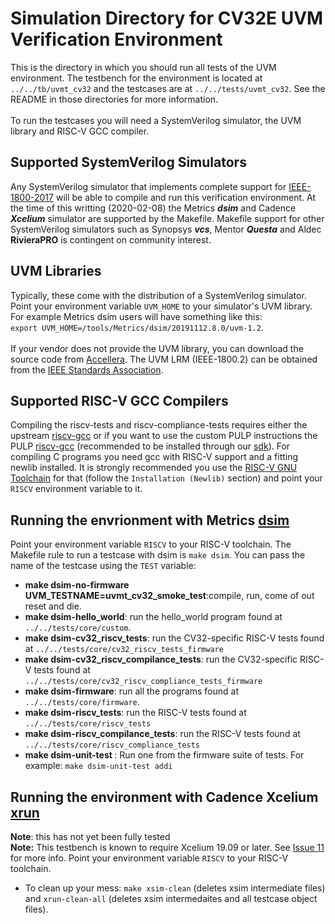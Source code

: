 Simulation Directory for CV32E UVM Verification Environment
==================================
This is the directory in which you should run all tests of the UVM environment.
The testbench for the environment is located at `../../tb/uvmt_cv32` and the
testcases are at `../../tests/uvmt_cv32`.  See the README in those directories
for more information.
<br><br>
To run the testcases you will need a SystemVerilog simulator, the UVM library and RISC-V GCC compiler.

Supported SystemVerilog Simulators
----------------------------------
Any SystemVerilog simulator that implements complete support for [IEEE-1800-2017](https://ieeexplore.ieee.org/document/8299595) will be able to compile and run this verification environment. At the time of this writting
(2020-02-08) the Metrics **_dsim_** and Cadence **_Xcelium_** simulator are supported by the Makefile.  Makefile
support for other SystemVerilog simulators such as Synopsys **_vcs_**, Mentor **_Questa_** and Aldec **RivieraPRO**
is contingent on community interest.

UVM Libraries
-------------
Typically, these come with the distribution of a SystemVerilog simulator.  Point your environment
variable `UVM_HOME` to your simulator's UVM library. For example Metrics dsim users will have something
like this:<br>`export UVM_HOME=/tools/Metrics/dsim/20191112.8.0/uvm-1.2`.
<br><br>
If your vendor does not provide the UVM library, you can download the source code from
[Accellera](https://www.accellera.org/downloads/standards/uvm).  The UVM LRM (IEEE-1800.2) can be obtained
from the [IEEE Standards Association](https://standards.ieee.org/).

Supported RISC-V GCC Compilers
-------------------------------
Compiling the riscv-tests and riscv-compliance-tests requires either the upstream
[riscv-gcc](https://github.com/riscv/riscv-gcc) or if you want to use the custom
PULP instructions the PULP
[riscv-gcc](https://github.com/pulp-platform/pulp-riscv-gcc) (recommended to be
installed through our [sdk](https://github.com/pulp-platform/pulp-sdk)).
For compiling C programs you need gcc with RISC-V support and a fitting newlib installed.
It is strongly recommended you use the [RISC-V GNU
Toolchain](https://github.com/riscv/riscv-gnu-toolchain) for that (follow the
`Installation (Newlib)` section) and point your `RISCV` environment variable to
it.

Running the envrionment with Metrics [dsim](https://metrics.ca)
----------------------
Point your environment variable `RISCV` to your RISC-V toolchain. The Makefile rule to run a testcase
with dsim is `make dsim`.  You can pass the name of the testcase using the `TEST` variable:
* **make dsim-no-firmware UVM_TESTNAME=uvmt_cv32_smoke_test**:compile, run, come of out reset and die.
* **make dsim-hello_world**: run the hello_world program found at `../../tests/core/custom`.
* **make dsim-cv32_riscv_tests**: run the CV32-specific RISC-V tests found at `../../tests/core/cv32_riscv_tests_firmware`
* **make dsim-cv32_riscv_compilance_tests**: run the CV32-specific RISC-V tests found at `../../tests/core/cv32_riscv_compliance_tests_firmware`
* **make dsim-firmware**: run all the programs found at `../../tests/core/firmware`.
* **make dsim-riscv_tests**: run the RISC-V tests found at `../../tests/core/riscv_tests`
* **make dsim-riscv_compilance_tests**: run the RISC-V tests found at `../../tests/core/riscv_compliance_tests`
* **make dsim-unit-test <prog>**: Run one <prog> from the firmware suite of tests.  For example: `make dsim-unit-test addi`

Running the environment with Cadence Xcelium [xrun](https://www.cadence.com/en_US/home/tools/system-design-and-verification/simulation-and-testbench-verification/xcelium-parallel-simulator.html)
----------------------
**Note**: this has not yet been fully tested<br>
**Note:** This testbench is known to require Xcelium 19.09 or later.  See [Issue 11](https://github.com/openhwgroup/core-v-verif/issues/11) for more info.
Point your environment variable `RISCV` to your RISC-V toolchain. 
* To clean up your mess: `make xsim-clean` (deletes xsim intermediate files) and `xrun-clean-all` (deletes xsim intermedaites and all testcase object files).


